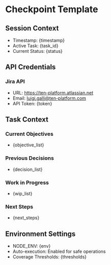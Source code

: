 # Checkpoint Template

## Session Context
- Timestamp: {timestamp}
- Active Task: {task_id}
- Current Status: {status}

## API Credentials
### Jira API
- URL: https://ten-platform.atlassian.net
- Email: luigi.galli@ten-platform.com
- API Token: {token}

## Task Context
### Current Objectives
- {objective_list}

### Previous Decisions
- {decision_list}

### Work in Progress
- {wip_list}

### Next Steps
- {next_steps}

## Environment Settings
- NODE_ENV: {env}
- Auto-execution: Enabled for safe operations
- Coverage Thresholds: {thresholds}
